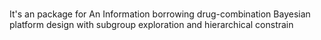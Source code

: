 # 
It's an package for An Information borrowing drug-combination Bayesian platform design with subgroup exploration and hierarchical constrain
